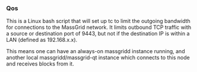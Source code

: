 ### Qos ###

This is a Linux bash script that will set up tc to limit the outgoing bandwidth for connections to the MassGrid network. It limits outbound TCP traffic with a source or destination port of 9443, but not if the destination IP is within a LAN (defined as 192.168.x.x).

This means one can have an always-on massgridd instance running, and another local massgridd/massgrid-qt instance which connects to this node and receives blocks from it.
